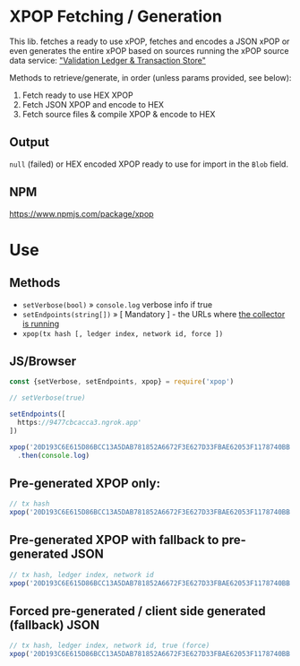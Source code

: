 # XPOP Fetching / Generation

This lib. fetches a ready to use xPOP, fetches and encodes a JSON xPOP or
even generates the entire xPOP based on sources running the xPOP source
data service: ["Validation Ledger & Transaction Store"](https://github.com/Xahau/Validation-Ledger-Tx-Store-to-xPOP)

Methods to retrieve/generate, in order (unless params provided, see below):

1. Fetch ready to use HEX XPOP
2. Fetch JSON XPOP and encode to HEX
3. Fetch source files & compile XPOP & encode to HEX

## Output

`null` (failed) or HEX encoded XPOP ready to use for import in the `Blob` field.

## NPM

https://www.npmjs.com/package/xpop

# Use

## Methods

- `setVerbose(bool)` » `console.log` verbose info if true
- `setEndpoints(string[])` » [ Mandatory ] - the URLs where [the collector is running](https://github.com/Xahau/Validation-Ledger-Tx-Store-to-xPOP)
- `xpop(tx hash [, ledger index, network id, force ])`

## JS/Browser

```javascript
const {setVerbose, setEndpoints, xpop} = require('xpop')

// setVerbose(true)

setEndpoints([
  https://9477cbcacca3.ngrok.app'
])

xpop('20D193C6E615D86BCC13A5DAB781852A6672F3E627D33FBAE62053F1178740BB', 41815218, 1, true)
  .then(console.log)
```

## Pre-generated XPOP only:

```javascript
// tx hash
xpop('20D193C6E615D86BCC13A5DAB781852A6672F3E627D33FBAE62053F1178740BB')
```

## Pre-generated XPOP with fallback to pre-generated JSON

```javascript
// tx hash, ledger index, network id
xpop('20D193C6E615D86BCC13A5DAB781852A6672F3E627D33FBAE62053F1178740BB', 41815218, 1)
```

## Forced pre-generated / client side generated (fallback) JSON

```javascript
// tx hash, ledger index, network id, true (force)
xpop('20D193C6E615D86BCC13A5DAB781852A6672F3E627D33FBAE62053F1178740BB', 41815218, 1, true)
```